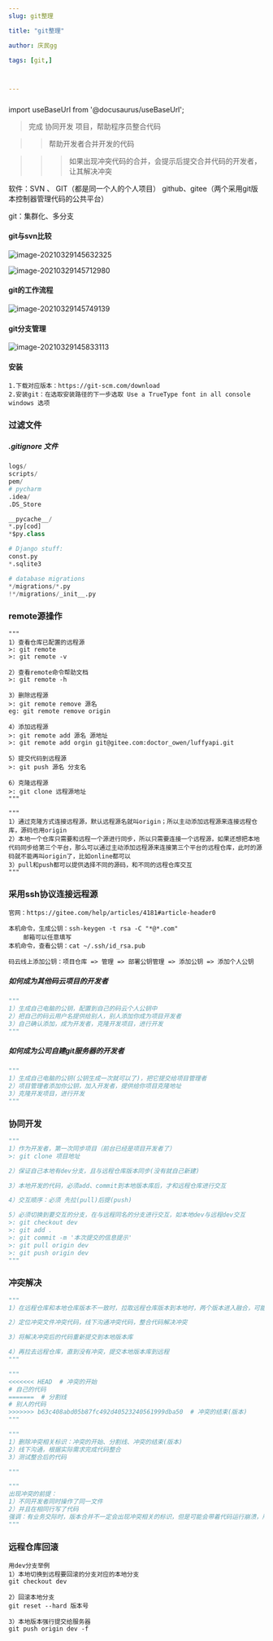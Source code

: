```yaml
---
slug: git整理

title: "git整理" 

author: 庆民gg

tags: [git,]



---
```




#####

import useBaseUrl from '@docusaurus/useBaseUrl';

>完成 协同开发 项目，帮助程序员整合代码

>>帮助开发者合并开发的代码

>>>如果出现冲突代码的合并，会提示后提交合并代码的开发者，让其解决冲突

软件：SVN 、 GIT（都是同一个人的个人项目）
	github、gitee（两个采用git版本控制器管理代码的公共平台）

git：集群化、多分支

<!-- truncate -->

#### git与svn比较

![image-20210329145632325](https://gitee.com/JqM1n/biog-image/raw/master/20210329145639.png)

![image-20210329145712980](https://gitee.com/JqM1n/biog-image/raw/master/20210329145713.png)

#### git的工作流程

![image-20210329145749139](https://gitee.com/JqM1n/biog-image/raw/master/20210329145749.png)

#### git分支管理

![image-20210329145833113](https://gitee.com/JqM1n/biog-image/raw/master/20210329145833.png)

#### 安装

```
1.下载对应版本：https://git-scm.com/download
2.安装git：在选取安装路径的下一步选取 Use a TrueType font in all console windows 选项
```

### 过滤文件

##### .gitignore 文件

```python
logs/
scripts/
pem/
# pycharm
.idea/
.DS_Store

__pycache__/
*.py[cod]
*$py.class

# Django stuff:
const.py
*.sqlite3

# database migrations
*/migrations/*.py
!*/migrations/_init__.py
```



### remote源操作

```shell
"""
1）查看仓库已配置的远程源
>: git remote
>: git remote -v

2）查看remote命令帮助文档
>: git remote -h

3）删除远程源
>: git remote remove 源名
eg: git remote remove origin

4）添加远程源
>: git remote add 源名 源地址
>: git remote add orgin git@gitee.com:doctor_owen/luffyapi.git

5）提交代码到远程源
>: git push 源名 分支名

6）克隆远程源
>: git clone 远程源地址
"""

"""
1）通过克隆方式连接远程源，默认远程源名就叫origin；所以主动添加远程源来连接远程仓库，源码也用origin
2）本地一个仓库只需要和远程一个源进行同步，所以只需要连接一个远程源，如果还想把本地代码同步给第三个平台，那么可以通过主动添加远程源来连接第三个平台的远程仓库，此时的源码就不能再叫origin了，比如online都可以
3）pull和push都可以提供选择不同的源码，和不同的远程仓库交互
"""
```

### 采用ssh协议连接远程源

```
官网：https://gitee.com/help/articles/4181#article-header0

本机命令，生成公钥：ssh-keygen -t rsa -C "*@*.com"
	邮箱可以任意填写
本机命令，查看公钥：cat ~/.ssh/id_rsa.pub

码云线上添加公钥：项目仓库 => 管理 => 部署公钥管理 => 添加公钥 => 添加个人公钥
```

##### 如何成为其他码云项目的开发者

```python
"""
1）生成自己电脑的公钥，配置到自己的码云个人公钥中
2）把自己的码云用户名提供给别人，别人添加你成为项目开发者
3）自己确认添加，成为开发者，克隆开发项目，进行开发
"""
```

##### 如何成为公司自建git服务器的开发者

```python
"""
1）生成自己电脑的公钥(公钥生成一次就可以了)，把它提交给项目管理者
2）项目管理者添加你公钥，加入开发者，提供给你项目克隆地址
3）克隆开发项目，进行开发
"""
```

### 协同开发

```python
"""
1）作为开发者，第一次同步项目（前台已经是项目开发者了）
>: git clone 项目地址

2）保证自己本地有dev分支，且与远程仓库版本同步(没有就自己新建)

3）本地开发的代码，必须add、commit到本地版本库后，才和远程仓库进行交互

4）交互顺序：必须 先拉(pull)后提(push)

5）必须切换到要交互的分支，在与远程同名的分支进行交互，如本地dev与远程dev交互
>: git checkout dev
>: git add .
>: git commit -m '本次提交的信息提示'
>: git pull origin dev
>: git push origin dev
"""
```

### 冲突解决

```python
"""
1）在远程仓库和本地仓库版本不一致时，拉取远程仓库版本到本地时，两个版本进入融合，可能会出现版本冲突

2）定位冲突文件冲突代码，线下沟通冲突代码，整合代码解决冲突

3）将解决冲突后的代码重新提交到本地版本库

4）再拉去远程仓库，直到没有冲突，提交本地版本库到远程
"""

"""
<<<<<<< HEAD  # 冲突的开始
# 自己的代码
=======  # 分割线
# 别人的代码
>>>>>>> b63c408abd05b87fc492d40523240561999dba50  # 冲突的结束(版本)
"""

"""
1）删除冲突相关标识：冲突的开始、分割线、冲突的结束(版本)
2）线下沟通，根据实际需求完成代码整合
3）测试整合后的代码

"""

"""
出现冲突的前提：
1）不同开发者同时操作了同一文件
2）并且在相同行写了代码
强调：有业务交际时，版本合并不一定会出现冲突相关的标识，但是可能会带着代码运行崩溃，所有理论上每一次版本合并，都要测试合并后的所有功能(及其之少的情况)
"""
```



### 远程仓库回滚

```
用dev分支举例
1）本地切换到远程要回滚的分支对应的本地分支
git checkout dev

2）回滚本地分支
git reset --hard 版本号

3）本地版本强行提交给服务器
git push origin dev -f
```

